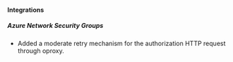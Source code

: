 
#### Integrations

##### Azure Network Security Groups

- Added a moderate retry mechanism for the authorization HTTP request through oproxy.
